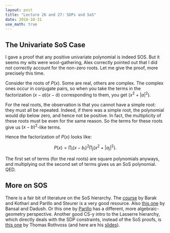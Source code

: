 ```yaml
---
layout: post
title: "Lecture 26 and 27: SDPs and SoS"
date: 2018-10-31
use_math: true
---
```


## The Univariate SoS Case

I gave a proof that any positive univariate polynomial is indeed
SOS. But it seems my wits were wool-gathering, Alex correctly pointed
out that I did not correctly account for the non-zero roots. Let me 
give the proof, more precisely this time.

Consider the roots of $P(x)$. Some are real, others are complex. The
complex ones occur in conjugate pairs, so when you take the terms in the
factorization $(x-a)(x-\bar{a})$ corresponding to them, you get $(x^2 +
|a|^2)$.

For the real roots, the observation is that you cannot have a simple
root: they must all be repeated. Indeed, if there was a simple root, the
polynomial would dip below zero, and hence not be positive. In fact, the
multiplicity of these roots must be even for the same reason. So the
terms for these roots give us $(x-b)^2$-like terms.

Hence the factorization of $P(x)$ looks like:

$$ P(x) = \prod_i (x-b_i)^2 \prod_j (x^2 + |a_j|^2). $$

The first set of terms (for the real roots) are square polynomials anyways, and multiplying
out the second set of terms gives us an SoS polynomial. QED.

## More on SOS

There is a fair bit of literature on the SoS hierarchy. The [course](https://www.boazbarak.org/sos/) by
Barak and Kothari and Parillo and Steurer is a very good resource. Also
[this one](https://homepages.cwi.nl/~dadush/teaching/sos-2017/) by Bansal and Dadush. 
Or this one by [Parillo](https://learning-modules.mit.edu/class/index.html?uuid=/course/6/sp16/6.256#info) has a different, more 
algebraic-geometry perspective. Another good CS-y intro to the Lasserre hierarchy, which directly deals with the SDP constraints, instead of the SoS proofs, is [this one](https://sites.math.washington.edu/~rothvoss/lecturenotes/lasserresurvey.pdf) by Thomas Rothvoss (and here are his [slides](https://sites.math.washington.edu/~rothvoss/lecturenotes/LasserreSurveySlides.pdf)).

